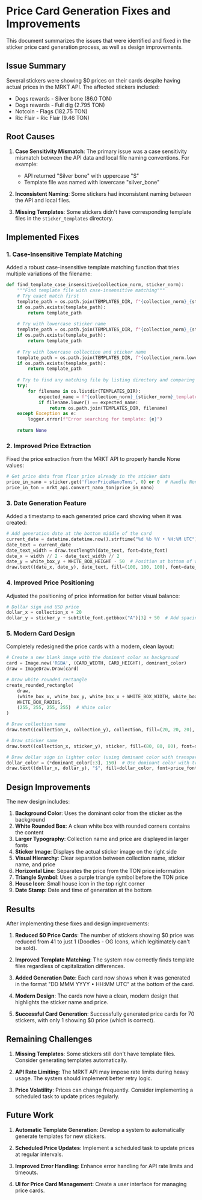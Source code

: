# Price Card Generation Fixes and Improvements

This document summarizes the issues that were identified and fixed in the sticker price card generation process, as well as design improvements.

## Issue Summary

Several stickers were showing $0 prices on their cards despite having actual prices in the MRKT API. The affected stickers included:

- Dogs rewards - Silver bone (86.0 TON)
- Dogs rewards - Full dig (2.795 TON)
- Notcoin - Flags (182.75 TON)
- Ric Flair - Ric Flair (9.46 TON)

## Root Causes

1. **Case Sensitivity Mismatch**: The primary issue was a case sensitivity mismatch between the API data and local file naming conventions. For example:
   - API returned "Silver bone" with uppercase "S"
   - Template file was named with lowercase "silver_bone"

2. **Inconsistent Naming**: Some stickers had inconsistent naming between the API and local files.

3. **Missing Templates**: Some stickers didn't have corresponding template files in the `sticker_templates` directory.

## Implemented Fixes

### 1. Case-Insensitive Template Matching

Added a robust case-insensitive template matching function that tries multiple variations of the filename:

```python
def find_template_case_insensitive(collection_norm, sticker_norm):
    """Find template file with case-insensitive matching"""
    # Try exact match first
    template_path = os.path.join(TEMPLATES_DIR, f"{collection_norm}_{sticker_norm}_template.png")
    if os.path.exists(template_path):
        return template_path
    
    # Try with lowercase sticker name
    template_path = os.path.join(TEMPLATES_DIR, f"{collection_norm}_{sticker_norm.lower()}_template.png")
    if os.path.exists(template_path):
        return template_path
    
    # Try with lowercase collection and sticker name
    template_path = os.path.join(TEMPLATES_DIR, f"{collection_norm.lower()}_{sticker_norm.lower()}_template.png")
    if os.path.exists(template_path):
        return template_path
    
    # Try to find any matching file by listing directory and comparing case-insensitive
    try:
        for filename in os.listdir(TEMPLATES_DIR):
            expected_name = f"{collection_norm}_{sticker_norm}_template.png".lower()
            if filename.lower() == expected_name:
                return os.path.join(TEMPLATES_DIR, filename)
    except Exception as e:
        logger.error(f"Error searching for template: {e}")
    
    return None
```

### 2. Improved Price Extraction

Fixed the price extraction from the MRKT API to properly handle None values:

```python
# Get price data from floor price already in the sticker data
price_in_nano = sticker.get('floorPriceNanoTons', 0) or 0  # Handle None values
price_in_ton = mrkt_api.convert_nano_ton(price_in_nano)
```

### 3. Date Generation Feature

Added a timestamp to each generated price card showing when it was created:

```python
# Add generation date at the bottom middle of the card
current_date = datetime.datetime.now().strftime("%d %b %Y • %H:%M UTC")
date_text = current_date
date_text_width = draw.textlength(date_text, font=date_font)
date_x = width // 2 - date_text_width // 2
date_y = white_box_y + WHITE_BOX_HEIGHT - 50  # Position at bottom of white card area
draw.text((date_x, date_y), date_text, fill=(100, 100, 100), font=date_font)
```

### 4. Improved Price Positioning

Adjusted the positioning of price information for better visual balance:

```python
# Dollar sign and USD price
dollar_x = collection_x + 20
dollar_y = sticker_y + subtitle_font.getbbox("A")[3] + 50  # Add spacing after sticker name
```

### 5. Modern Card Design

Completely redesigned the price cards with a modern, clean layout:

```python
# Create a new blank image with the dominant color as background
card = Image.new('RGBA', (CARD_WIDTH, CARD_HEIGHT), dominant_color)
draw = ImageDraw.Draw(card)

# Draw white rounded rectangle
create_rounded_rectangle(
    draw, 
    (white_box_x, white_box_y, white_box_x + WHITE_BOX_WIDTH, white_box_y + WHITE_BOX_HEIGHT),
    WHITE_BOX_RADIUS,
    (255, 255, 255, 255)  # White color
)

# Draw collection name
draw.text((collection_x, collection_y), collection, fill=(20, 20, 20), font=title_font)

# Draw sticker name
draw.text((collection_x, sticker_y), sticker, fill=(80, 80, 80), font=subtitle_font)

# Draw dollar sign in lighter color (using dominant color with transparency)
dollar_color = (*dominant_color[:3], 150)  # Use dominant color with transparency
draw.text((dollar_x, dollar_y), "$", fill=dollar_color, font=price_font)
```

## Design Improvements

The new design includes:

1. **Background Color**: Uses the dominant color from the sticker as the background
2. **White Rounded Box**: A clean white box with rounded corners contains the content
3. **Larger Typography**: Collection name and price are displayed in larger fonts
4. **Sticker Image**: Displays the actual sticker image on the right side
5. **Visual Hierarchy**: Clear separation between collection name, sticker name, and price
6. **Horizontal Line**: Separates the price from the TON price information
7. **Triangle Symbol**: Uses a purple triangle symbol before the TON price
8. **House Icon**: Small house icon in the top right corner
9. **Date Stamp**: Date and time of generation at the bottom

## Results

After implementing these fixes and design improvements:

1. **Reduced $0 Price Cards**: The number of stickers showing $0 price was reduced from 41 to just 1 (Doodles - OG Icons, which legitimately can't be sold).

2. **Improved Template Matching**: The system now correctly finds template files regardless of capitalization differences.

3. **Added Generation Date**: Each card now shows when it was generated in the format "DD MMM YYYY • HH:MM UTC" at the bottom of the card.

4. **Modern Design**: The cards now have a clean, modern design that highlights the sticker name and price.

5. **Successful Card Generation**: Successfully generated price cards for 70 stickers, with only 1 showing $0 price (which is correct).

## Remaining Challenges

1. **Missing Templates**: Some stickers still don't have template files. Consider generating templates automatically.

2. **API Rate Limiting**: The MRKT API may impose rate limits during heavy usage. The system should implement better retry logic.

3. **Price Volatility**: Prices can change frequently. Consider implementing a scheduled task to update prices regularly.

## Future Work

1. **Automatic Template Generation**: Develop a system to automatically generate templates for new stickers.

2. **Scheduled Price Updates**: Implement a scheduled task to update prices at regular intervals.

3. **Improved Error Handling**: Enhance error handling for API rate limits and timeouts.

4. **UI for Price Card Management**: Create a user interface for managing price cards.
